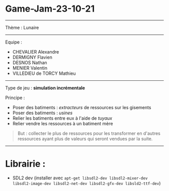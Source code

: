 # Game-Jam-23-10-21
---

Thème : Lunaire 

---

Equipe : 

* CHEVALIER Alexandre
* DERMIGNY Flavien
* DESNOS Nathan
* MENIER Valentin
* VILLEDIEU de TORCY Mathieu

---

Type de jeu : **simulation incrémentale**

Principe : 
* Poser des batiments : *extracteurs* de ressources sur les gisements
* Poser des batiments : *usines*
* Relier les batiments entre eux à l'aide de *tuyaux*
* Relier vendre les ressources à un batiment mère  
    
> But : collecter le plus de ressources pour les transformer en d'autres ressources ayant plus de valeurs qui seront vendues par la suite.  

--- 
# Librairie :   

* SDL2 dev (installer avec ```apt-get libsdl2-dev libsdl2-mixer-dev libsdl2-image-dev libsdl2-net-dev libsdl2-gfx-dev libsld2-ttf-dev```)  
